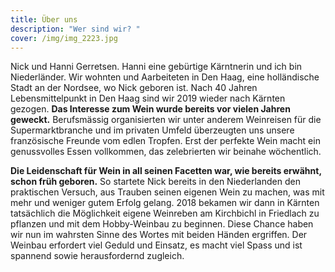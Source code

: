 ```yaml
---
title: Über uns
description: "Wer sind wir? "
cover: /img/img_2223.jpg
---
```



Nick und Hanni Gerretsen. Hanni eine gebürtige Kärntnerin und ich bin Niederländer. Wir wohnten und Aarbeiteten in Den Haag, eine holländische Stadt an der Nordsee, wo Nick geboren ist. Nach 40 Jahren Lebensmittelpunkt in Den Haag sind wir 2019 wieder nach Kärnten gezogen. **Das Interesse zum Wein wurde bereits vor vielen Jahren geweckt.** Berufsmässig organisierten wir unter anderem Weinreisen für die Supermarktbranche und im privaten Umfeld überzeugten uns unsere französische Freunde vom edlen Tropfen. Erst der perfekte Wein macht ein genussvolles Essen vollkommen, das zelebrierten wir beinahe wöchentlich.

**Die Leidenschaft für Wein in all seinen Facetten war, wie bereits erwähnt, schon früh geboren.** So startete Nick bereits in den Niederlanden den praktischen Versuch, aus Trauben seinen eigenen Wein zu machen, was mit mehr und weniger gutem Erfolg gelang. 2018 bekamen wir dann in Kärnten tatsächlich die Möglichkeit eigene Weinreben am Kirchbichl in Friedlach zu pflanzen und mit dem Hobby-Weinbau zu beginnen. Diese Chance haben wir nun im wahrsten Sinne des Wortes mit beiden Händen ergriffen. Der Weinbau erfordert viel Geduld und Einsatz, es macht viel Spass und ist spannend sowie herausfordernd zugleich.